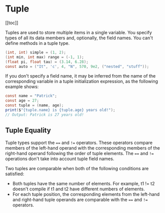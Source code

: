 # Tuple
[[toc]]

Tuples are used to store multiple items in a single variable. You specify types of all its data members and, optionally, the field names. You can't define methods in a tuple type.

```cs
(int, int) simple = (1, 2);
(int min, int max) range = (-1, 1);
(float pi, float tau) = (3.14, 6.28);
const auto = ("It", 'c', 4, "N", 570, 9e2, ("nested", "stuff"));
```

If you don't specify a field name, it may be inferred from the name of the corresponding variable in a tuple initialization expression, as the following example shows:
```cs
const name = "Patrick";
const age = 27;
const tuple = (name, age);
print($"{tuple.name} is {tuple.age} years old!");
// Output: Patrick is 27 years old!
```

## Tuple Equality
Tuple types support the ```==``` and ```!=``` operators. These operators compare members of the left-hand operand with the corresponding members of the right-hand operand following the order of tuple elements. The ```==``` and ```!=``` operations don't take into account tuple field names.

Two tuples are comparable when both of the following conditions are satisfied:
* Both tuples have the same number of elements. For example, t1 != t2 doesn't compile if t1 and t2 have different numbers of elements.
* For each tuple position, the corresponding elements from the left-hand and right-hand tuple operands are comparable with the ```==``` and ```!=``` operators.